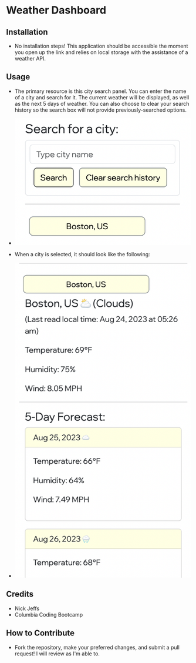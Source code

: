 # Weather Dashboard

## Installation
* No installation steps! This application should be accessible the moment you open up the link and relies on local storage with the assistance of a weather API. 

## Usage
* The primary resource is this city search panel. You can enter the name of a city and search for it. The current weather will be displayed, as well as the next 5 days of weather. You can also choose to clear your search history so the search box will not provide previously-searched options. 
*  ![image](./Assets/images/panel.png)

* When a city is selected, it should look like the following:
* ![image](./Assets/images/weatherDisplay.png)

## Credits
* Nick Jeffs
* Columbia Coding Bootcamp

## How to Contribute
* Fork the repository, make your preferred changes, and submit a pull request! I will review as I'm able to. 